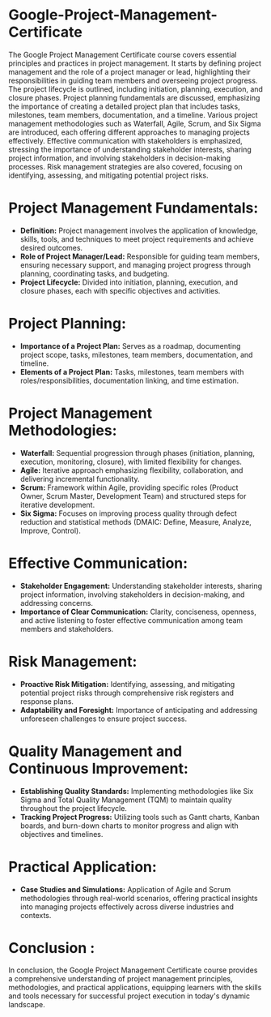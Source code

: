 # Google-Project-Management-Certificate 

The Google Project Management Certificate course covers essential principles and practices in project management. It starts by defining project management and the role of a project manager or lead, highlighting their responsibilities in guiding team members and overseeing project progress. The project lifecycle is outlined, including initiation, planning, execution, and closure phases.
Project planning fundamentals are discussed, emphasizing the importance of creating a detailed project plan that includes tasks, milestones, team members, documentation, and a timeline. Various project management methodologies such as Waterfall, Agile, Scrum, and Six Sigma are introduced, each offering different approaches to managing projects effectively.
Effective communication with stakeholders is emphasized, stressing the importance of understanding stakeholder interests, sharing project information, and involving stakeholders in decision-making processes. Risk management strategies are also covered, focusing on identifying, assessing, and mitigating potential project risks.

# Project Management Fundamentals:
- **Definition:** Project management involves the application of knowledge, skills, tools, and techniques to meet project requirements and achieve desired outcomes.
- **Role of Project Manager/Lead:** Responsible for guiding team members, ensuring necessary support, and managing project progress through planning, coordinating tasks, and budgeting.
- **Project Lifecycle:** Divided into initiation, planning, execution, and closure phases, each with specific objectives and activities.


# Project Planning:
- **Importance of a Project Plan:** Serves as a roadmap, documenting project scope, tasks, milestones, team members, documentation, and timeline.
- **Elements of a Project Plan:** Tasks, milestones, team members with roles/responsibilities, documentation linking, and time estimation.


# Project Management Methodologies:
- **Waterfall:** Sequential progression through phases (initiation, planning, execution, monitoring, closure), with limited flexibility for changes.
- **Agile:** Iterative approach emphasizing flexibility, collaboration, and delivering incremental functionality.
- **Scrum:** Framework within Agile, providing specific roles (Product Owner, Scrum Master, Development Team) and structured steps for iterative development.
- **Six Sigma:** Focuses on improving process quality through defect reduction and statistical methods (DMAIC: Define, Measure, Analyze, Improve, Control).


# Effective Communication:
- **Stakeholder Engagement:** Understanding stakeholder interests, sharing project information, involving stakeholders in decision-making, and addressing concerns.
- **Importance of Clear Communication:** Clarity, conciseness, openness, and active listening to foster effective communication among team members and stakeholders.


# Risk Management:
- **Proactive Risk Mitigation:** Identifying, assessing, and mitigating potential project risks through comprehensive risk registers and response plans.
- **Adaptability and Foresight:** Importance of anticipating and addressing unforeseen challenges to ensure project success.


# Quality Management and Continuous Improvement:
- **Establishing Quality Standards:** Implementing methodologies like Six Sigma and Total Quality Management (TQM) to maintain quality throughout the project lifecycle.
- **Tracking Project Progress:** Utilizing tools such as Gantt charts, Kanban boards, and burn-down charts to monitor progress and align with objectives and timelines.


# Practical Application:
- **Case Studies and Simulations:** Application of Agile and Scrum methodologies through real-world scenarios, offering practical insights into managing projects effectively across diverse industries and contexts.


# Conclusion :
In conclusion, the Google Project Management Certificate course provides a comprehensive understanding of project management principles, methodologies, and practical applications, equipping learners with the skills and tools necessary for successful project execution in today's dynamic landscape.
